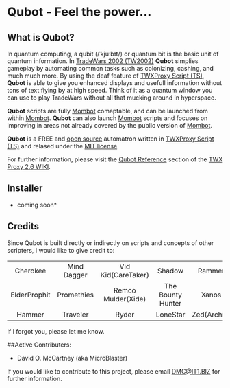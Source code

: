 # Qubot - Feel the power...

## What is Qubot?

In quantum computing, a qubit (/ˈkjuːbɪt/) or quantum bit is the basic unit of quantum information. In [TradeWars 2002 (TW2002)](http://www.eisonline.com) **Qubot** simplies gameplay by automating common tasks such as colonizing, cashing, and much much more. By using the deaf feature of [TWXProxy Script (TS)](https://github.com/MicroBlaster/TWXProxy/wiki/Scripting-Reference), **Qubot** is able to give you enhanced displays and usefull information without tons of text flying by at high speed. Think of it as a quantum window you can use to play TradeWars without all that mucking around in hyperspace.

**Qubot** scripts are fully [Mombot](https://github.com/MicroBlaster/TWXProxy/wiki/Mombot-Reference) comaptable, and can be launched from within [Mombot](https://github.com/MicroBlaster/TWXProxy/wiki/Mombot-Reference). **Qubot** can also launch [Mombot](https://github.com/MicroBlaster/TWXProxy/wiki/Mombot-Reference) scripts and focuses on improving in areas not already covered by the public version of [Mombot](https://github.com/MicroBlaster/TWXProxy/wiki/Mombot-Reference).

**Qubot** is a FREE and [open source](https://github.com/MicroBlaster/Qubot/tree/master/Source) automatron written in [TWXProxy Script (TS)](https://github.com/MicroBlaster/TWXProxy/wiki/Scripting-Reference) and relased under the [MIT license](https://github.com/MicroBlaster/Qubot/blob/master/LICENSE).

For further information, please visit the [Qubot Reference](https://github.com/MicroBlaster/TWXProxy/wiki/Qubot-Reference) section of the [TWX Proxy 2.6 WIKI](https://github.com/MicroBlaster/TWXProxy/wiki).

## Installer

* coming soon*

## Credits

Since Qubot is built directly or indirectly on scripts and concepts of other scripters, I would like to give credit to:

|   |   |   |   |   |
|:-:|:-:|:-:|:-:|:-:|
|Cherokee     |Mind Dagger |Vid Kid(CareTaker) |Shadow            |Rammer     |
|ElderProphit |Promethies  |Remco Mulder(Xide) |The Bounty Hunter |Xanos      |
|Hammer       |Traveler    |Ryder              |LoneStar          |Zed(Archie)|

If I forgot you, please let me know.

##Active Contributers:

* David O. McCartney (aka MicroBlaster)

If you would like to contribute to this project, please email DMC@IT1.BIZ for further information.
